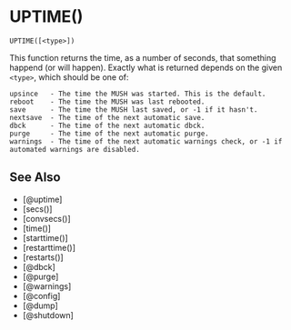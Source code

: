 # UPTIME()
`UPTIME([<type>])`

  This function returns the time, as a number of seconds, that something happend (or will happen). Exactly what is returned depends on the given `<type>`, which should be one of:

    upsince   - The time the MUSH was started. This is the default.
    reboot    - The time the MUSH was last rebooted.
    save      - The time the MUSH last saved, or -1 if it hasn't.
    nextsave  - The time of the next automatic save.
    dbck      - The time of the next automatic dbck.
    purge     - The time of the next automatic purge.
    warnings  - The time of the next automatic warnings check, or -1 if automated warnings are disabled.


## See Also
- [@uptime]
- [secs()]
- [convsecs()]
- [time()]
- [starttime()]
- [restarttime()]
- [restarts()]
- [@dbck]
- [@purge]
- [@warnings]
- [@config]
- [@dump]
- [@shutdown]


